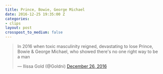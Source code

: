 ```yaml
---
title: Prince, Bowie, George Michael
date: 2016-12-25 19:35:00 Z
categories:
- clips
layout: post
crosspost_to_medium: false
---
```


<blockquote class="twitter-tweet" data-lang="en"><p lang="en" dir="ltr">In 2016 when toxic masculinity reigned, devastating to lose Prince, Bowie &amp; George Michael, who showed there&#39;s no one right way to be a man</p>&mdash; Ilissa Gold (@Goldni) <a href="https://twitter.com/Goldni/status/813172476418998276">December 26, 2016</a></blockquote>
<script async src="//platform.twitter.com/widgets.js" charset="utf-8"></script>